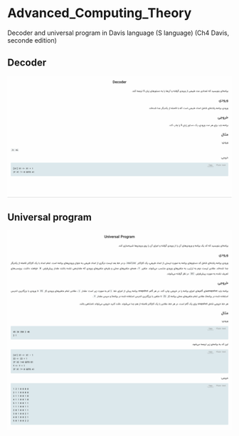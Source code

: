 # Advanced_Computing_Theory
Decoder and universal program in Davis language (S language) (Ch4 Davis, seconde edition)

## Decoder

![Alt text](https://github.com/ZahraDehghani99/Advanced_Computing_Theory/blob/main/Decoder.png)

## Universal program

![Alt text](https://github.com/ZahraDehghani99/Advanced_Computing_Theory/blob/main/Universal%20Program.png)
